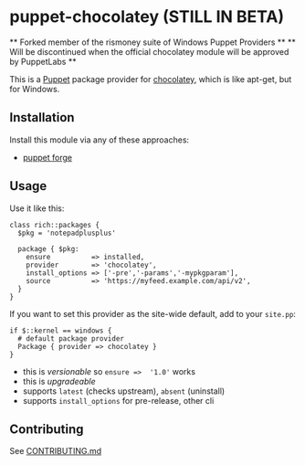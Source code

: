 
puppet-chocolatey (STILL IN BETA)
=================

** Forked member of the rismoney suite of Windows Puppet Providers **
** Will be discontinued when the official chocolatey module will be approved by PuppetLabs **

This is a [Puppet](http://docs.puppetlabs.com/) package provider for
[chocolatey](https://github.com/chocolatey/chocolatey), which is
like apt-get, but for Windows.


Installation
------------

Install this module via any of these approaches:

* [puppet forge](http://forge.puppetlabs.com/PierrickL/chocolatey)


Usage
-----

Use it like this:

```puppet
class rich::packages {
  $pkg = 'notepadplusplus'

  package { $pkg:
    ensure          => installed,
    provider        => 'chocolatey',
    install_options => ['-pre','-params','-mypkgparam'],
    source          => 'https://myfeed.example.com/api/v2',
  }
}
```

If you want to set this provider as the site-wide default,
add to your `site.pp`:

```puppet
if $::kernel == windows {
  # default package provider
  Package { provider => chocolatey }
}
```

* this is *versionable* so `ensure =>  '1.0'` works
* this is *upgradeable*
* supports `latest` (checks upstream), `absent` (uninstall)
* supports `install_options` for pre-release, other cli


Contributing
------------

See [CONTRIBUTING.md](https://github.com/PierrickI3/puppet-chocolatey/blob/master/CONTRIBUTING.md)
